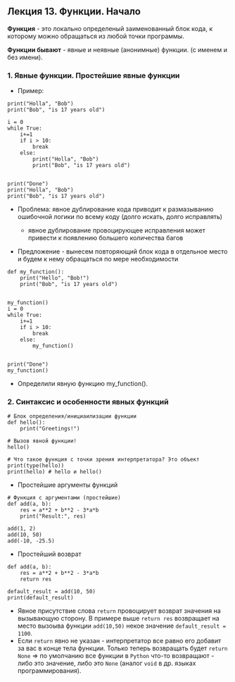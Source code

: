 ## Лекция 13. Функции. Начало

**Функция** - это локально определеный заименованный блок кода, к которому можно обращаться из любой точки программы.

**Функции бывают** - явные и неявные (анонимные) функции. (с именем и без имени).

### 1. Явные функции. Простейшие явные функции
* Пример:
```
print("Holla", "Bob")
print("Bob", "is 17 years old")

i = 0
while True:
    i+=1
    if i > 10:
        break
    else:
        print("Holla", "Bob")
        print("Bob", "is 17 years old")


print("Done")
print("Holla", "Bob")
print("Bob", "is 17 years old")
```

* Проблема: явное дублирование кода приводит к размазыванию ошибочной логики по всему коду (долго искать, долго исправлять)
    * явное дублирование провоцирующее исправления может привести к появлению большего количества багов

* Предложение - вынесем повторяющий блок кода в отдельное место и будем к нему обращаться по мере необходимости

```
def my_function():
    print("Hello", "Bob!")
    print("Bob", "is 17 years old")


my_function()
i = 0
while True:
    i+=1
    if i > 10:
        break
    else:
        my_function()


print("Done")
my_function()
```

* Определили явную функцию my_function().

### 2. Синтаксис и особенности явных функций
```
# Блок определения/инициаилизации функции
def hello():
    print("Greetings!")

# Вызов явной функции!
hello()

# Что такое функция с точки зрения интерпретатора? Это объект
print(type(hello))
print(hello) # hello и hello()
```

* Простейшие аргументы функций
```
# Функция с аргументами (простейшие)
def add(a, b):
    res = a**2 + b**2 - 3*a*b
    print("Result:", res)

add(1, 2)
add(10, 50)
add(-10, -25.5)
```

* Простейший возврат
```
def add(a, b):
    res = a**2 + b**2 - 3*a*b
    return res

default_result = add(10, 50)
print(default_result)
```

* Явное присутствие слова `return` провоцирует возврат значения на вызывающую сторону. В примере выше `return res` возвращает на место вызоыва функции `add(10,50)` некое значение `default_result = 1100`.
* Если `return` явно не указан - интерпретатор все равно его добавит за вас в конце тела функции. Только теперь возвращать будет `return None` => по умолчанию все функции в `Python` что-то возвращают - либо это значение, либо это `None` (аналог `void` в др. языках программирования).